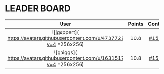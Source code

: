 
# **LEADER BOARD**

| **User** | **Points** | **Contributions** |
| :-------: | :------: | :-------: |
| ![jgoppert]( https://avatars.githubusercontent.com/u/473772?v=4 =256x256)  | 10.8  | [#1513 +10.8](https://github.com/gazebosim/gazebo_test_cases/issues/1513#issuecomment-3222312639)  |
| ![gbiggs]( https://avatars.githubusercontent.com/u/163151?v=4 =256x256)  | 10.8  | [#1513 +10.8](https://github.com/gazebosim/gazebo_test_cases/issues/1513#issuecomment-3222437048)  |
